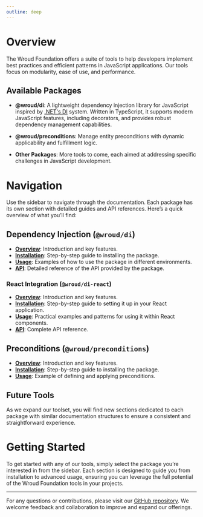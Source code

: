 ```yaml
---
outline: deep
---
```


# Overview

The Wroud Foundation offers a suite of tools to help developers implement best practices and efficient patterns in JavaScript applications. Our tools focus on modularity, ease of use, and performance.

## Available Packages

- **@wroud/di**: A lightweight dependency injection library for JavaScript inspired by [.NET's DI](https://learn.microsoft.com/en-us/dotnet/core/extensions/dependency-injection) system. Written in TypeScript, it supports modern JavaScript features, including decorators, and provides robust dependency management capabilities.
- **@wroud/preconditions**: Manage entity preconditions with dynamic applicability and fulfillment logic.

- **Other Packages**: More tools to come, each aimed at addressing specific challenges in JavaScript development.

# Navigation

Use the sidebar to navigate through the documentation. Each package has its own section with detailed guides and API references. Here’s a quick overview of what you’ll find:

## Dependency Injection (`@wroud/di`)

- **[Overview](./di/overview)**: Introduction and key features.
- **[Installation](./di/install)**: Step-by-step guide to installing the package.
- **[Usage](./di/usage)**: Examples of how to use the package in different environments.
- **[API](./di/api)**: Detailed reference of the API provided by the package.

### React Integration (`@wroud/di-react`)

- **[Overview](./di/integrations/react/overview)**: Introduction and key features.
- **[Installation](./di/integrations/react/install)**: Step-by-step guide to setting it up in your React application.
- **[Usage](./di/integrations/react/usage)**: Practical examples and patterns for using it within React components.
- **[API](./di/integrations/react/api)**: Complete API reference.

## Preconditions (`@wroud/preconditions`)

- **[Overview](./preconditions/overview)**: Introduction and key features.
- **[Installation](./preconditions/install)**: Step-by-step guide to installing the package.
- **[Usage](./preconditions/usage)**: Example of defining and applying preconditions.

## Future Tools

As we expand our toolset, you will find new sections dedicated to each package with similar documentation structures to ensure a consistent and straightforward experience.

# Getting Started

To get started with any of our tools, simply select the package you’re interested in from the sidebar. Each section is designed to guide you from installation to advanced usage, ensuring you can leverage the full potential of the Wroud Foundation tools in your projects.

---

For any questions or contributions, please visit our [GitHub repository](https://github.com/wroud/foundation). We welcome feedback and collaboration to improve and expand our offerings.
